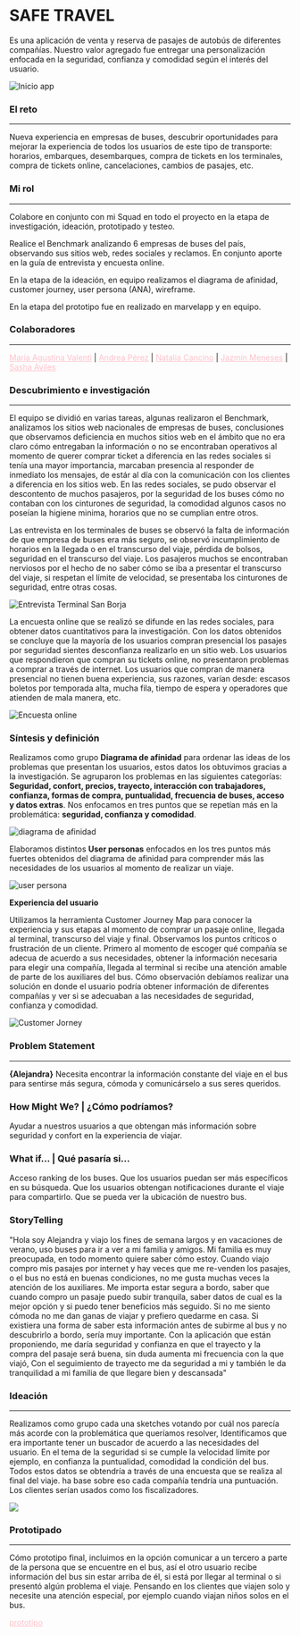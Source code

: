 # **SAFE TRAVEL**

Es una aplicación de venta y reserva de pasajes de autobús de diferentes compañías. Nuestro valor agregado fue entregar una personalización enfocada en la seguridad, confianza y comodidad según el interés del usuario.

![Inicio app](https://user-images.githubusercontent.com/32288156/37928540-8a1dceec-3113-11e8-9d97-6db051160b7c.png)

### **El reto**
***
Nueva experiencia en empresas de buses, descubrir oportunidades para mejorar la experiencia de todos los usuarios de este tipo de transporte: horarios, embarques, desembarques, compra de tickets en los terminales, compra de tickets online, cancelaciones, cambios de pasajes, etc.

### **Mi rol**
***
Colabore en conjunto con mi Squad en todo el proyecto en la etapa de investigación, ideación, prototipado y testeo. 

Realice el Benchmark analizando 6 empresas de buses del país, observando sus sitios web, redes sociales y reclamos. En conjunto aporte en la guía de entrevista y encuesta online.

En la etapa de la ideación, en equipo realizamos el diagrama de afinidad, customer journey, user persona (ANA), wireframe.

En la etapa del prototipo fue en realizado en marvelapp y en equipo.

### **Colaboradores**
***

<a href="https://www.linkedin.com/in/mariaagustinavalenti/" style="color:pink">Maria Agustina Valenti</a> | 
<a href="https://www.linkedin.com/in/andrea-p%C3%A9rez-gonz%C3%A1lez/" style="color:pink">Andrea Pérez</a> | <a href="https://www.linkedin.com/in/nataliacancino/" style="color:pink">Natalia Cancino</a> | 
<a href="https://www.linkedin.com/in/jazminmeneses/" style="color:pink">Jazmín Meneses</a> | 
<a href="https://www.linkedin.com/in/sasha-aviles-calder%C3%B3n/" style="color:pink">Sasha Aviles</a>

### **Descubrimiento e investigación**
***
El equipo se dividió en varias tareas, algunas realizaron el Benchmark, analizamos los sitios web nacionales de empresas de buses, conclusiones que observamos deficiencia en muchos sitios web en el ámbito que no era claro cómo entregaban la información o no se encontraban operativos al momento de querer comprar ticket a diferencia en las redes sociales si tenía una mayor importancia, marcaban presencia al responder de inmediato los mensajes, de estár al día con la comunicación con los clientes a diferencia en los sitios web. En las redes sociales, se pudo observar el descontento de muchos pasajeros, por la seguridad de los buses cómo no contaban con los cinturones de seguridad, la comodidad algunos casos no poseían la higiene minima, horarios que no se cumplian entre otros. 

Las entrevista en los terminales de buses se observó la falta de información de que empresa de buses era más seguro, se observó incumplimiento de horarios en la llegada o en el transcurso del viaje, pérdida de bolsos, seguridad en el transcurso del viaje. Los pasajeros muchos se encontraban nerviosos por el hecho de no saber cómo se iba a presentar el transcurso del viaje, si respetan el límite de velocidad, se presentaba los cinturones de seguridad, entre otras cosas.

![Entrevista Terminal San Borja](imagenes/imagen-01-01.png)

La encuesta online que se realizó se difunde en las redes sociales, para obtener datos cuantitativos para la investigación. Con los datos obtenidos se concluye que la mayoría de los usuarios compran presencial los pasajes por seguridad sientes desconfianza realizarlo en un sitio web. Los usuarios que respondieron que compran su tickets online, no presentaron problemas a comprar a través de internet. Los usuarios que compran de manera presencial no tienen buena experiencia, sus  razones, varían desde: escasos boletos por temporada alta, mucha fila, tiempo de espera y operadores que atienden de mala manera, etc.

![Encuesta online](imagenes/imagen-02-01.png)

### **Síntesis y definición**

Realizamos como grupo **Diagrama de afinidad** para ordenar las ideas de los problemas que presentan los usuarios, estos datos los obtuvimos gracias a la investigación. Se agruparon los problemas en las siguientes categorías: **Seguridad, confort, precios, trayecto, interacción con trabajadores, confianza, formas de compra, puntualidad, frecuencia de buses, acceso y datos extras**.  Nos enfocamos en tres puntos que se repetían más en la problemática: **seguridad, confianza y comodidad**.


![diagrama de afinidad](imagenes/imagen-03-01.png)

Elaboramos distintos **User personas** enfocados en los tres puntos más fuertes obtenidos del diagrama de afinidad para comprender más las necesidades de los usuarios al momento de realizar un viaje.

![user persona](imagenes/imagen-04-01.png)

**Experiencia del usuario**

Utilizamos la herramienta Customer Journey Map para conocer la experiencia y sus etapas al momento de comprar un pasaje online, llegada al terminal, transcurso del viaje y final. Observamos los puntos críticos o frustración de un cliente. Primero al momento de escoger qué compañía se adecua de acuerdo a sus necesidades, obtener la información necesaria para elegir una compañía, llegada al terminal si recibe una atención amable de parte de los auxiliares del bus. Cómo observación debíamos realizar una solución en donde el usuario podría obtener información de diferentes compañías y ver si se adecuaban a las necesidades de seguridad, confianza y comodidad.

![Customer Jorney](imagenes/mapa-01.png)

### **Problem Statement**
***

**{Alejandra}** Necesita encontrar la información constante del viaje en el bus para sentirse más segura, cómoda y comunicárselo a sus seres queridos.

### **How Might We? | ¿Cómo podríamos?**

Ayudar a nuestros usuarios a que obtengan más información sobre seguridad y confort en la experiencia de viajar.

### **What if… | Qué pasaría si…**

Acceso ranking de los buses. 
Que los usuarios puedan ser más específicos en su búsqueda. 
Que los usuarios obtengan notificaciones durante el viaje para compartirlo. 
Que se pueda ver la ubicación de nuestro bus. 

### **StoryTelling**

"Hola soy Alejandra y viajo los fines de semana largos y en vacaciones de verano, uso buses para ir a ver a mi familia y amigos. Mi familia es muy preocupada, en todo momento quiere saber cómo estoy.
Cuando viajo compro mis pasajes por internet y hay veces que me re-venden los pasajes, o el bus no está en buenas condiciones, no me gusta muchas veces la atención de los auxiliares.
Me importa estar segura a bordo, saber que cuando compro un pasaje puedo subir tranquila, saber datos de cual es la mejor opción y si puedo tener beneficios más seguido. Si no me siento cómoda no me dan ganas de viajar y prefiero quedarme en casa.
Si existiera una forma de saber esta información antes de subirme al bus y no descubrirlo a bordo, sería muy importante.
Con la aplicación que están proponiendo, me daría seguridad y confianza en que el trayecto y la compra del pasaje será buena, sin duda aumenta mi frecuencia con la que viajó, Con el seguimiento de trayecto me da seguridad a mi y también le da tranquilidad a mi familia de que llegare bien y descansada"

### **Ideación**
***
Realizamos como grupo cada una sketches votando por cuál nos parecía más acorde con la problemática que queríamos resolver, Identificamos que era importante tener un buscador de acuerdo a las necesidades del usuario. En el tema de la seguridad si se cumple la velocidad límite por ejemplo, en confianza la puntualidad, comodidad la condición del bus. Todos estos datos se obtendría a través de una encuesta que se realiza al final del viaje. ha base sobre eso cada compañía tendría una puntuación. Los clientes serían usados como los fiscalizadores. 

![](imagenes/wireframe-01.png)

### **Prototipado**
***
Cómo prototipo final, incluimos en la opción comunicar a un tercero a parte de la persona que se encuentre en el bus, así el otro usuario recibe información del bus sin estar arriba de él, si está por llegar al terminal o si presentó algún problema el viaje. Pensando en los clientes que viajen solo y necesite una atención especial, por ejemplo cuando viajan niños solos en el bus.

<a href="https://marvelapp.com/136jga16/screen/38086057" style="color:pink"> prototipo </a>

